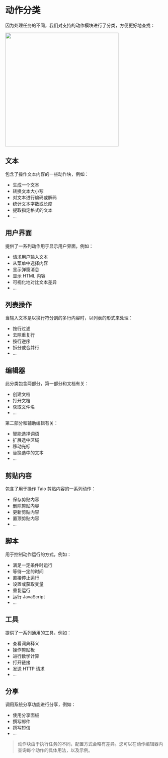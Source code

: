 # 动作分类

因为处理任务的不同，我们对支持的动作模块进行了分类，方便更好地查找：

<img src="/cn/quick-start/assets/IMG_15.png" width="360" />

## 文本

包含了操作文本内容的一些动作块，例如：

- 生成一个文本
- 转换文本大小写
- 对文本进行编码或解码
- 统计文本字数或长度
- 提取指定格式的文本
- ...

## 用户界面

提供了一系列动作用于显示用户界面，例如：

- 请求用户输入文本
- 从菜单中选择内容
- 显示弹窗消息
- 显示 HTML 内容
- 可视化地对比文本差异
- ...

## 列表操作

当输入文本是以换行符分割的多行内容时，以列表的形式来处理：

- 按行过滤
- 去除重复行
- 按行逆序
- 拆分或合并行
- ...

## 编辑器

此分类包含两部分，第一部分和文档有关：

- 创建文档
- 打开文档
- 获取文件名
- ...

第二部分和辅助编辑有关：

- 智能选择词语
- 扩展选中区域
- 移动光标
- 替换选中的文本
- ...

## 剪贴内容

包含了用于操作 Taio 剪贴内容的一系列动作：

- 保存剪贴内容
- 删除剪贴内容
- 更新剪贴内容
- 置顶剪贴内容
- ...

## 脚本

用于控制动作运行的方式，例如：

- 满足一定条件时运行
- 等待一定的时间
- 直接停止运行
- 设置或获取变量
- 重复运行
- 运行 JavaScript
- ...

## 工具

提供了一系列通用的工具，例如：

- 查看词典释义
- 操作剪贴板
- 进行数学计算
- 打开链接
- 发送 HTTP 请求
- ...

## 分享

调用系统分享功能进行分享，例如：

- 使用分享面板
- 撰写邮件
- 撰写短信
- ...

> 动作块由于执行任务的不同，配置方式会略有差异。您可以在动作编辑器内查询每个动作的具体用法，以及示例。
